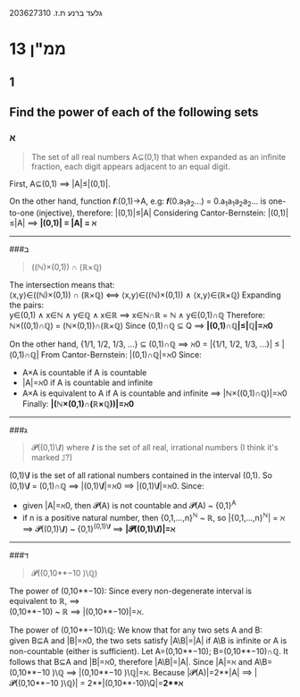 גלעד ברנע ת.ז. 203627310
# ממ"ן 13
## 1
**Find the power of each of the following sets**
---

### א
> The set of all real numbers A⊆(0,1) that when expanded as an infinite fraction, each digit appears adjacent to an equal digit.

First, A⊆(0,1) ⟹ |A|≤|(0,1)|.

On the other hand, function 𝒇:(0,1)→A, e.g: 𝒇(0.a<sub>1</sub>a<sub>2</sub>...) = 0.a<sub>1</sub>a<sub>1</sub>a<sub>2</sub>a<sub>2</sub>... is one-to-one (injective), therefore:
|(0,1)|≤|A|
Considering Cantor-Bernstein: |(0,1)|≤|A| ⟹ **|(0,1)| = |A| = ℵ**

---
###ב
> ((ℕ)×(0,1)) ∩ (ℝ×ℚ)

The intersection means that:  
⟨x,y⟩∈((ℕ)×(0,1)) ∩ (ℝ×ℚ) ⟺ ⟨x,y⟩∈((ℕ)×(0,1)) ∧ ⟨x,y⟩∈(ℝ×ℚ)
Expanding the pairs:  
y∈(0,1) ∧ x∈ℕ ∧ y∈ℚ ∧ x∈ℝ ⟹ x∈ℕ∩ℝ = ℕ ∧ y∈(0,1)∩ℚ
Therefore:  
ℕ×((0,1)∩ℚ) = (ℕ×(0,1))∩(ℝ×ℚ)
Since (0,1)∩ℚ ⊆ Q ⟹ **|(0,1)∩ℚ|≤|ℚ|=ℵ0**

On the other hand, 
{1/1, 1/2, 1/3, ...} ⊆ (0,1)∩ℚ ⟹ ℵ0 = |{1/1, 1/2, 1/3, ...}| ≤ |(0,1)∩ℚ|
From Cantor-Bernstein: |(0,1)∩ℚ|=ℵ0
Since:  
- A×A is countable if A is countable  
- |A|=ℵ0 if A is countable and infinite  
- A×A is equivalent to A if A is countable and infinite
⟹
|ℕ×((0,1)∩ℚ)|=ℵ0 
Finally:
**|(ℕ×(0,1)∩(ℝ×ℚ))|=ℵ0**

---
###ג
> 𝓟((0,1)\\𝑰) where 𝑰 is the set of all real, irrational numbers (I think it's marked 𝕁?)

(0,1)\\𝑰 is the set of all rational numbers contained in the interval (0,1).
So (0,1)\\𝑰 = (0,1)∩ℚ ⟹ |(0,1)\\𝑰|=ℵ0 ⟹ |(0,1)\\𝑰|=ℵ0.
Since:  
- given |A|=ℵ0, then 𝓟(A) is not countable and 𝓟(A) ~ {0,1}<sup>A</sup>  
- if n is a positive natural number, then {0,1,...,n}<sup>ℕ</sup> ~ ℝ, so |{0,1,...,n}<sup>ℕ</sup>| = ℵ
⟹
𝓟((0,1)\\𝑰) ~ {0,1}<sup>(0,1)\\𝑰</sup> ⟹ **|𝓟((0,1)\\𝑰)|=ℵ**
---
###ד
> 𝓟((0,10**−10 )\\ℚ)

The power of (0,10**−10):
Since every non-degenerate interval is equivalent to ℝ, ⟹  
(0,10**−10) ~ ℝ ⟹ |(0,10**−10)|=ℵ.

The power of (0,10**−10)\\ℚ:
We know that for any two sets A and B:  
given B⊆A and |B|=ℵ0, the two sets satisfy |A\B|=|A| if A\B is infinite or A is non-countable (either is sufficient). 
Let A=(0,10**−10); B=(0,10**−10)∩ℚ. It follows that B⊆A and |B|=ℵ0, therefore |A\B|=|A|.
Since |A|=ℵ and A\B=(0,10**−10 )\\ℚ ⟹ |(0,10**−10 )\\ℚ|=ℵ.
Because |𝓟(A)|=2**|A| ⟹ |𝓟((0,10**−10 )\\ℚ)| = 2**|(0,10**-10)\\Q|=__2**ℵ__ 